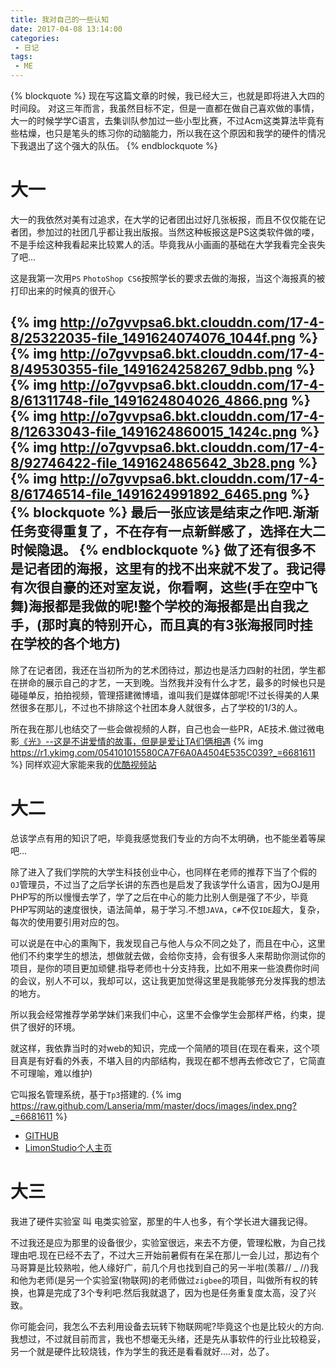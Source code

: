 ```yaml
---
title: 我对自己的一些认知
date: 2017-04-08 13:14:00
categories:
 - 日记
tags:
 - ME
---
```


{% blockquote %}
现在写这篇文章的时候，我已经大三，也就是即将进入大四的时间段。
对这三年而言，我虽然目标不定，但是一直都在做自己喜欢做的事情，大一的时候学学C语言，去集训队参加过一些小型比赛，不过Acm这类算法毕竟有些枯燥，也只是笔头的练习你的动脑能力，所以我在这个原因和我学的硬件的情况下我退出了这个强大的队伍。
{% endblockquote %}
 <!-- more -->
# 大一
大一的我依然对美有过追求，在大学的记者团出过好几张板报，而且不仅仅能在记者团，参加过的社团几乎都让我出版报。当然这种板报这是PS这类软件做的喽，不是手绘这种我看起来比较累人的活。毕竟我从小画画的基础在大学我看完全丧失了吧...

这是我第一次用`PS` `PhotoShop CS6`按照学长的要求去做的海报，当这个海报真的被打印出来的时候真的很开心

{% img http://o7gvvpsa6.bkt.clouddn.com/17-4-8/25322035-file_1491624074076_1044f.png %}
{% img http://o7gvvpsa6.bkt.clouddn.com/17-4-8/49530355-file_1491624258267_9dbb.png %}
{% img http://o7gvvpsa6.bkt.clouddn.com/17-4-8/61311748-file_1491624804026_4866.png %}
{% img http://o7gvvpsa6.bkt.clouddn.com/17-4-8/12633043-file_1491624860015_1424c.png %}
{% img http://o7gvvpsa6.bkt.clouddn.com/17-4-8/92746422-file_1491624865642_3b28.png %}
{% img http://o7gvvpsa6.bkt.clouddn.com/17-4-8/61746514-file_1491624991892_6465.png %}
{% blockquote %}
最后一张应该是结束之作吧.渐渐任务变得重复了，不在存有一点新鲜感了，选择在大二时候隐退。
{% endblockquote %}
做了还有很多不是记者团的海报，这里有的找不出来就不发了。我记得有次很自豪的还对室友说，你看啊，这些(手在空中飞舞)海报都是我做的呢!整个学校的海报都是出自我之手，(那时真的特别开心，而且真的有3张海报同时挂在学校的各个地方)
---
除了在记者团，我还在当初所为的艺术团待过，那边也是活力四射的社团，学生都在拼命的展示自己的才艺，一天到晚。当然我并没有什么才艺，最多的时候也只是碰碰单反，拍拍视频，管理搭建微博墙，谁叫我们是媒体部呢!不过长得美的人果然很多在那儿，不过也不排除这个社团本身人就很多，占了学校的1/3的人。

所在我在那儿也结交了一些会做视频的人群，自己也会一些PR，AE技术.做过微电影[《光》--这是不讲爱情的故事，但是是爱让TA们俩相遇](http://v.youku.com/v_show/id_XMTI2Mzk2OTU4NA==)
{% img https://r1.ykimg.com/054101015580CA7F6A0A4504E535C039?_=6681611 %}
同样欢迎大家能来我的[优酷视频站](http://i.youku.com/zhangchao564265135/)
# 大二
总该学点有用的知识了吧，毕竟我感觉我们专业的方向不太明确，也不能坐着等屎吧...

除了进入了我们学院的大学生科技创业中心，也同样在老师的推荐下当了个假的`OJ`管理员，不过当了之后学长讲的东西也是启发了我该学什么语言，因为OJ是用PHP写的所以慢慢去学了，学了之后在中心的能力比别人倒是强了不少，毕竟PHP写网站的速度很快，语法简单，易于学习.不想`JAVA`，`C#`不仅`IDE`超大，复杂，每次的使用要引用对应的包。

可以说是在中心的熏陶下，我发现自己与他人与众不同之处了，而且在中心，这里他们不约束学生的想法，想做就去做，会给你支持，会有很多人来帮助你测试你的项目，是你的项目更加顽健.指导老师也十分支持我，比如不用来一些浪费你时间的会议，别人不可以，我却可以，这让我更加觉得这里是我能够充分发挥我的想法的地方。

所以我会经常推荐学弟学妹们来我们中心，这里不会像学生会那样严格，约束，提供了很好的环境。

就这样，我依靠当时的对web的知识，完成一个简陋的项目(在现在看来，这个项目真是有好看的外表，不堪入目的内部结构，我现在都不想再去修改它了，它简直不可理喻，难以维护)

它叫报名管理系统，基于`Tp3`搭建的.
{% img https://raw.github.com/Lanseria/mm/master/docs/images/index.png?_=6681611 %}
- [GITHUB](https://github.com/Lanseria/)
- [LimonStudio个人主页](https://www.limonplayer.cn/)
# 大三

我进了硬件实验室 叫 电类实验室，那里的牛人也多，有个学长进大疆我记得。

不过我还是应为那里的设备很少，实验室很远，来去不方便，管理松散，为自己找理由吧.现在已经不去了，不过大三开始前暑假有在呆在那儿一会儿过，那边有个马哥算是比较熟啦，他人缘好广，前几个月也找到自己的另一半啦(羡慕// _ //)我和他为老师(是另一个实验室(物联网)的老师做过`zigbee`的项目，叫做所有权的转换，也算是完成了3个专利吧.然后我就退了，因为也是任务重复度太高，没了兴致。

你可能会问，我怎么不去利用设备去玩转下物联网呢?毕竟这个也是比较火的方向.我想过，不过就目前而言，我也不想毫无头绪，还是先从事软件的行业比较稳妥，另一个就是硬件比较烧钱，作为学生的我还是看看就好....对，怂了。